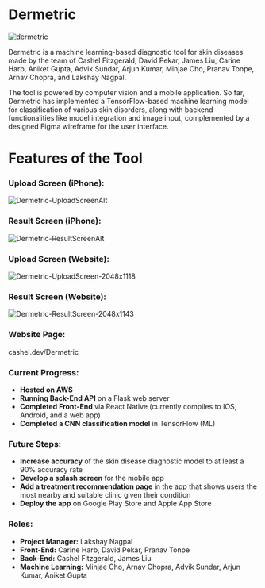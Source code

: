 # Dermetric

![dermetric](https://github.com/CashelF/Dermetric/assets/55121816/09a0e2f3-e18b-40cf-84dc-9967020958d9)

Dermetric is a machine learning-based diagnostic tool for skin diseases made by the team of Cashel Fitzgerald, David Pekar, James Liu, Carine Harb, Aniket Gupta, Advik Sundar, Arjun Kumar, Minjae Cho, Pranav Tonpe, Arnav Chopra, and Lakshay Nagpal. 

The tool is powered by computer vision and a mobile application. So far, Dermetric has implemented a TensorFlow-based machine learning model for classification of various skin disorders, along with backend functionalities like model integration and image input, complemented by a designed Figma wireframe for the user interface.

# Features of the Tool

### Upload Screen (iPhone):
![Dermetric-UploadScreenAlt](https://github.com/CashelF/Dermetric/assets/55121816/ff9c29e2-b724-410a-a53d-09d223084408)

### Result Screen (iPhone):
![Dermetric-ResultScreenAlt](https://github.com/CashelF/Dermetric/assets/55121816/3639eb8b-e8b1-4f77-8d8d-1afe211e204a)

### Upload Screen (Website):
![Dermetric-UploadScreen-2048x1118](https://github.com/CashelF/Dermetric/assets/55121816/09c4e27c-3490-4f13-9344-37f2cde3620f)

### Result Screen (Website):
![Dermetric-ResultScreen-2048x1143](https://github.com/CashelF/Dermetric/assets/55121816/5d709862-12e0-4b71-a145-27d58234b9a7)

### Website Page:
cashel.dev/Dermetric

### Current Progress:
* **Hosted on AWS**
* **Running Back-End API** on a Flask web server
* **Completed Front-End** via React Native (currently compiles to IOS, Android, and a web app)
* **Completed a CNN classification model** in TensorFlow (ML)

### Future Steps:
* **Increase accuracy** of the skin disease diagnostic model to at least a 90% accuracy rate
* **Develop a splash screen** for the mobile app
* **Add a treatment recommendation page** in the app that shows users the most nearby and suitable clinic given their condition
* **Deploy the app** on Google Play Store and Apple App Store

### Roles:
* **Project Manager:** Lakshay Nagpal
* **Front-End:** Carine Harb, David Pekar, Pranav Tonpe
* **Back-End:** Cashel Fitzgerald, James Liu
* **Machine Learning:** Minjae Cho, Arnav Chopra, Advik Sundar, Arjun Kumar, Aniket Gupta

